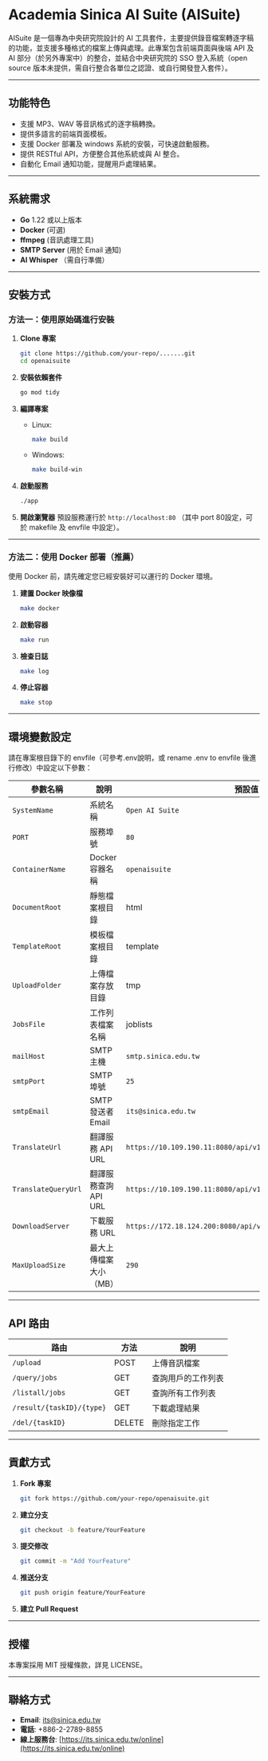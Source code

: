 # Academia Sinica AI Suite (AISuite)

AISuite 是一個專為中央研究院設計的 AI 工具套件，主要提供錄音檔案轉逐字稿的功能，並支援多種格式的檔案上傳與處理。此專案包含前端頁面與後端 API 及 AI 部分（於另外專案中）的整合，並結合中央研究院的 SSO 登入系統（open source 版本未提供，需自行整合各單位之認證、或自行開發登入套件）。

---

## 功能特色

- 支援 MP3、WAV 等音訊格式的逐字稿轉換。
- 提供多語言的前端頁面模板。
- 支援 Docker 部署及 windows 系統的安裝，可快速啟動服務。
- 提供 RESTful API，方便整合其他系統或與 AI 整合。
- 自動化 Email 通知功能，提醒用戶處理結果。

---

## 系統需求

- **Go** 1.22 或以上版本
- **Docker** (可選)
- **ffmpeg** (音訊處理工具)
- **SMTP Server** (用於 Email 通知)
- **AI Whisper** （需自行準備）

---

## 安裝方式

### 方法一：使用原始碼進行安裝

1. **Clone 專案**
   ```sh
   git clone https://github.com/your-repo/.......git
   cd openaisuite
   ```

2. **安裝依賴套件**
   ```sh
   go mod tidy
   ```

3. **編譯專案**
   - Linux:
     ```sh
     make build
     ```
   - Windows:
     ```sh
     make build-win
     ```

4. **啟動服務**
   ```sh
   ./app
   ```

5. **開啟瀏覽器**
   預設服務運行於 `http://localhost:80` （其中 port 80設定，可於 makefile 及 envfile 中設定）。

---

### 方法二：使用 Docker 部署（推薦）
使用 Docker 前，請先確定您已經安裝好可以運行的 Docker 環境。

1. **建置 Docker 映像檔**
   ```sh
   make docker
   ```

2. **啟動容器**
   ```sh
   make run
   ```

3. **檢查日誌**
   ```sh
   make log
   ```

4. **停止容器**
   ```sh
   make stop
   ```

---

## 環境變數設定

請在專案根目錄下的 envfile（可參考.env說明，或 rename .env to envfile 後進行修改）中設定以下參數：

| 參數名稱              | 說明                                   | 預設值                       |
|-----------------------|----------------------------------------|----------------------------|
| `SystemName`          | 系統名稱                              | `Open AI Suite`              |
| `PORT`                | 服務埠號                              | `80`                       |
| `ContainerName`       | Docker 容器名稱                       | `openaisuite`                  |
| `DocumentRoot`        | 靜態檔案根目錄                        | html                 |
| `TemplateRoot`        | 模板檔案根目錄                        | template            |
| `UploadFolder`        | 上傳檔案存放目錄                      | tmp                     |
| `JobsFile`            | 工作列表檔案名稱                      | joblists                 |
| `mailHost`            | SMTP 主機                             | `smtp.sinica.edu.tw`       |
| `smtpPort`            | SMTP 埠號                             | `25`                       |
| `smtpEmail`           | SMTP 發送者 Email                     | `its@sinica.edu.tw`        |
| `TranslateUrl`        | 翻譯服務 API URL                      | `https://10.109.190.11:8080/api/v1/rest/CreateTranscribeTask` |
| `TranslateQueryUrl`   | 翻譯服務查詢 API URL                  | `https://10.109.190.11:8080/api/v1/rest/ViewAllTask` |
| `DownloadServer`      | 下載服務 URL                          | `https://172.18.124.200:8080/api/v1/rest/RetrieveTranscribe/` |
| `MaxUploadSize`       | 最大上傳檔案大小（MB）                | `290`                      |

---

## API 路由

| 路由                     | 方法  | 說明                                   |
|--------------------------|-------|----------------------------------------|
| `/upload`                | POST  | 上傳音訊檔案                          |
| `/query/jobs`            | GET   | 查詢用戶的工作列表                    |
| `/listall/jobs`          | GET   | 查詢所有工作列表                      |
| `/result/{taskID}/{type}`| GET   | 下載處理結果                          |
| `/del/{taskID}`          | DELETE| 刪除指定工作                          |

---

## 貢獻方式

1. **Fork 專案**
   ```sh
   git fork https://github.com/your-repo/openaisuite.git
   ```

2. **建立分支**
   ```sh
   git checkout -b feature/YourFeature
   ```

3. **提交修改**
   ```sh
   git commit -m "Add YourFeature"
   ```

4. **推送分支**
   ```sh
   git push origin feature/YourFeature
   ```

5. **建立 Pull Request**

---

## 授權

本專案採用 MIT 授權條款，詳見 LICENSE。

---

## 聯絡方式

- **Email**: its@sinica.edu.tw
- **電話**: +886-2-2789-8855
- **線上服務台**: [https://its.sinica.edu.tw/online](https://its.sinica.edu.tw/online)